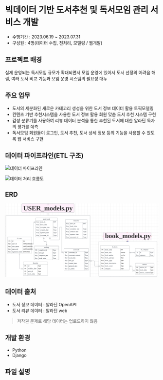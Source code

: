 # 빅데이터 기반 도서추천 및 독서모임 관리 서비스 개발
- 수행기간 : 2023.06.19 ~ 2023.07.31
- 구성원 : 4명(데이터 수집, 전처리, 모델링 / 웹개발)
  
## 프로젝트 배경
실제 운영되는 독서모임 규모가 확대되면서 모임 운영에 있어서 도서 선정의 어려움 해결, 여러 도서 비교 기능과 모임 운영 시스템의 필요성 대두

## 주요 업무
- 도서의 세분화된 새로운 카테고리 생성을 위한 도서 정보 데이터 활용 토픽모델링
- 컨텐츠 기반 추천시스템을 사용한 도서 정보 활용 회원 맞춤 도서 추천 시스템 구현 
- 감성 분류기를 사용하여 리뷰 데이터 분석을 통한 추천된 도서에 대한 알라딘 독자의 평가를 예측  
- 독서모임 회원들이 로그인, 도서 추천, 도서 상세 정보 등의 기능을 사용할 수 있도록 웹 서비스 구현

## 데이터 파이프라인(ETL 구조)
![데이터 파이프라인](chack-it-out2/데이터파이프라인.png)

![데이터 처리 흐름도](chack-it-out2/데이터처리흐름도.png)

## ERD 
![ERD](./ERD.png)

## 데이터 출처
- 도서 정보 데이터 : 알라딘 OpenAPI
- 도서 리뷰 데이터 : 알라딘 web
> 저작권 문제로 해당 데이터는 업로드하지 않음

## 개발 환경
- Python
- Django

## 파일 설명


